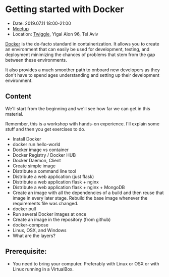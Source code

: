 # Getting started with Docker

* Date: 2019.07.11 18:00-21:00
* [Meetup](https://www.meetup.com/Code-Mavens/events/)
* Location: [Twiggle](https://twiggle.com/), Yigal Alon 96, Tel Aviv


[Docker](https://www.docker.com/) is the de-facto standard in containerization.
It allows you to create an environment that can easily be used for development, testing, and deployment
minimizing the chances of problems that stem from the gap between these environments.

It also provides a much smoother path to onboard new developers as they don't have to spend ages understanding and
setting up their development environment.


## Content

We'll start from the beginning and we'll see how far we can get in this material.

Remember, this is a workshop with hands-on experience. I'll explain some stuff and then you get exercises to do.


* Install Docker
* docker run hello-world
* Docker image vs container
* Docker Registry / Docker HUB
* Docker Daemon, Client
* Create simple image
* Distribute a command line tool
* Distribute a web application (just flask)
* Distribute a web application flask + nginx
* Distribute a web application flask + nginx + MongoDB
* Create an image with all the dependencies of a build and then reuse that image in every later stage. Rebuild the base image whenever the requirements file was changed.
* docker pull
* Run several Docker images at once
* Create an image in the repository (from github)
* docker-compose
* Linux, OSX, and Windows
* What are the layers?

## Prerequisite:

* You need to bring your computer. Preferably with Linux or OSX or with Linux running in a VirtualBox.

